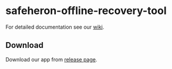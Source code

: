 # safeheron-offline-recovery-tool

For detailed documentation see our [wiki](https://github.com/Safeheron/safeheron-offline-recovery-tool/wiki).

## Download

Download our app from [release page](https://github.com/Safeheron/safeheron-offline-recovery-tool/releases).
